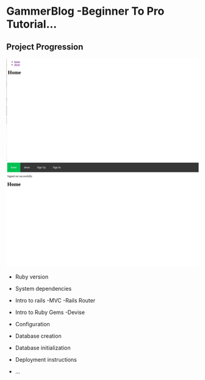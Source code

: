 # GammerBlog -Beginner To Pro Tutorial...

## Project Progression

![GammerBlog](https://github.com/kalil1/gammer-blog/blob/master/app/assets/images/GB.png)
![GammerBlog](https://github.com/kalil1/gammer-blog/blob/master/app/assets/images/GB-Progression%231.png)


* Ruby version

* System dependencies

* Intro to rails
  -MVC
  -Rails Router

* Intro to Ruby Gems
  -Devise

* Configuration

* Database creation

* Database initialization

* Deployment instructions

* ...
